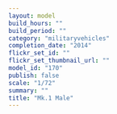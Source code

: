 ```yaml
---
layout: model
build_hours: ""
build_period: ""
category: "militaryvehicles"
completion_date: "2014"
flickr_set_id: ""
flickr_set_thumbnail_url: ""
model_id: "170"
publish: false
scale: "1/72"
summary: ""
title: "Mk.1 Male"
---
```



